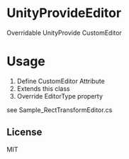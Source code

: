 # UnityProvideEditor
Overridable UnityProvide CustomEditor

# Usage 
1. Define CustomEditor Attribute
2. Extends this class 
3. Override EditorType property

see Sample_RectTransformEditor.cs

## License
MIT
